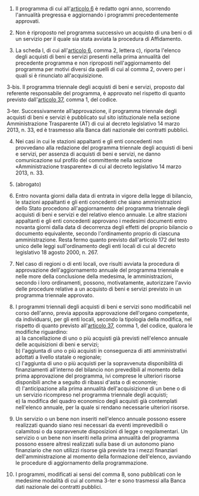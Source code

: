1. Il programma di cui all'[articolo 6](/index.html?article=allegato-1.5-articolo-6&version=2) è redatto ogni anno, scorrendo l'annualità pregressa e aggiornando i programmi precedentemente approvati.

2. Non è riproposto nel programma successivo un acquisto di una beni o di un servizio per il quale sia stata avviata la procedura di Affidamento.

3. La scheda I, di cui all'[articolo 6](/index.html?article=allegato-1.5-articolo-6&version=2), comma 2, lettera c), riporta l'elenco degli acquisti di beni e servizi presenti nella prima annualità del precedente programma e non riproposti nell'aggiornamento del programma per motivi diversi da quelli di cui al comma 2, ovvero per i quali si è rinunciato all'acquisizione.

3-bis. Il programma triennale degli acquisti di beni e servizi, proposto dal referente responsabile del programma, è approvato nel rispetto di quanto previsto dall'[articolo 37](/index.html?article=articolo-37&version=1), comma 1, del codice. 

3-ter. Successivamente all’approvazione, il programma triennale degli acquisti di beni e servizi è pubblicato sul sito istituzionale nella sezione Amministrazione Trasparente (AT) di cui al decreto legislativo 14 marzo 2013, n. 33, ed è trasmesso alla Banca dati nazionale dei contratti pubblici.

4. Nei casi in cui le stazioni appaltanti e gli enti concedenti non provvedano alla redazione del programma triennale degli acquisti di beni e servizi, per assenza di acquisti di beni e servizi, ne danno comunicazione sul profilo del committente nella sezione «Amministrazione trasparente» di cui al decreto legislativo 14 marzo 2013, n. 33.

5. (abrogato)

6. Entro novanta giorni dalla data di entrata in vigore della legge di bilancio, le stazioni appaltanti e gli enti concedenti che siano amministrazioni dello Stato procedono all'aggiornamento del programma triennale degli acquisti di beni e servizi e del relativo elenco annuale. Le altre stazioni appaltanti e gli enti concedenti approvano i medesimi documenti entro novanta giorni dalla data di decorrenza degli effetti del proprio bilancio o documento equivalente, secondo l'ordinamento proprio di ciascuna amministrazione. Resta fermo quanto previsto dall'articolo 172 del testo unico delle leggi sull'ordinamento degli enti locali di cui al decreto legislativo 18 agosto 2000, n. 267.

7. Nel caso di regioni o di enti locali, ove risulti avviata la procedura di approvazione dell'aggiornamento annuale del programma triennale e nelle more della conclusione della medesima, le amministrazioni, secondo i loro ordinamenti, possono, motivatamente, autorizzare l'avvio delle procedure relative a un acquisto di beni e servizi previsto in un programma triennale approvato.

8. I programmi triennali degli acquisti di beni e servizi sono modificabili nel corso dell'anno, previa apposita approvazione dell'organo competente, da individuarsi, per gli enti locali, secondo la tipologia della modifica, nel rispetto di quanto previsto all'[articolo 37](/index.html?article=articolo-37&version=1), comma 1, del codice, qualora le modifiche riguardino:<br>a) la cancellazione di uno o più acquisti già previsti nell'elenco annuale delle acquisizioni di beni e servizi;<br>b) l'aggiunta di uno o più acquisti in conseguenza di atti amministrativi adottati a livello statale o regionale;<br>c) l'aggiunta di uno o più acquisti per la sopravvenuta disponibilità di finanziamenti all'interno del bilancio non prevedibili al momento della prima approvazione del programma, ivi comprese le ulteriori risorse disponibili anche a seguito di ribassi d'asta o di economie;<br>d) l'anticipazione alla prima annualità dell'acquisizione di un bene o di un servizio ricompreso nel programma triennale degli acquisti;<br>e) la modifica del quadro economico degli acquisti già contemplati nell'elenco annuale, per la quale si rendano necessarie ulteriori risorse.

9. Un servizio o un bene non inseriti nell'elenco annuale possono essere realizzati quando siano resi necessari da eventi imprevedibili o calamitosi o da sopravvenute disposizioni di legge o regolamentari. Un servizio o un bene non inseriti nella prima annualità del programma possono essere altresì realizzati sulla base di un autonomo piano finanziario che non utilizzi risorse già previste tra i mezzi finanziari dell'amministrazione al momento della formazione dell'elenco, avviando le procedure di aggiornamento della programmazione.

10. I programmi, modificati ai sensi del comma 8, sono pubblicati con le medesime modalità di cui al comma 3-ter e sono trasmessi alla Banca dati nazionale dei contratti pubblici.